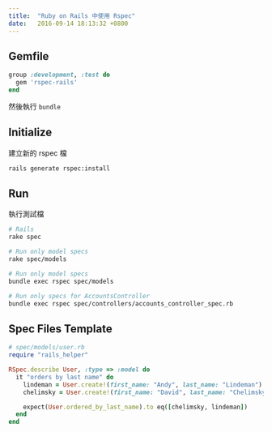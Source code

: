 ```yaml
---
title:  "Ruby on Rails 中使用 Rspec"
date:   2016-09-14 18:13:32 +0800
---
```


## Gemfile

```ruby
group :development, :test do
  gem 'rspec-rails'
end
```

然後執行 `bundle`

## Initialize
建立新的 rspec 檔

```sh
rails generate rspec:install
```

<!--excerpt-->

## Run
執行測試檔

```sh
# Rails
rake spec

# Run only model specs
rake spec/models

# Run only model specs
bundle exec rspec spec/models

# Run only specs for AccountsController
bundle exec rspec spec/controllers/accounts_controller_spec.rb
```

## Spec Files Template

```ruby
# spec/models/user.rb
require "rails_helper"

RSpec.describe User, :type => :model do
  it "orders by last name" do
    lindeman = User.create!(first_name: "Andy", last_name: "Lindeman")
    chelimsky = User.create!(first_name: "David", last_name: "Chelimsky")

    expect(User.ordered_by_last_name).to eq([chelimsky, lindeman])
  end
end
```
